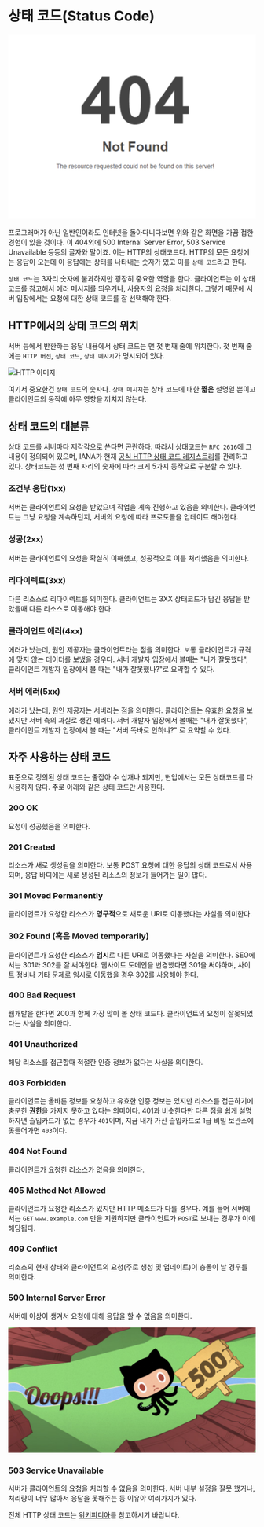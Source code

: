 # 상태 코드(Status Code)

![상태코드404](./img/status-code-02.png)

프로그래머가 아닌 일반인이라도 인터넷을 돌아다니다보면 위와 같은 화면을 가끔 접한 경험이 있을 것이다. 이 404외에 500 Internal Server Error, 503 Service Unavailable 등등의 글자와 말이죠. 이는 HTTP의 상태코드다. HTTP의 모든 요청에는 응답이 오는데 이 응답에는 상태를 나타내는 숫자가 있고 이를 `상태 코드`라고 한다.

`상태 코드`는 3자리 숫자에 불과하지만 굉장히 중요한 역할을 한다. 클라이언트는 이 상태 코드를 참고해서 에러 메시지를 띄우거나, 사용자의 요청을 처리한다. 그렇기 때문에 서버 입장에서는 요청에 대한 상태 코드를 잘 선택해야 한다.

## HTTP에서의 상태 코드의 위치

서버 등에서 반환하는 응답 내용에서 상태 코드는 맨 첫 번째 줄에 위치한다. 첫 번째 줄에는 `HTTP 버전`, `상태 코드`, `상태 메시지`가 명시되어 있다.

![HTTP 이미지](https://media.prod.mdn.mozit.cloud/attachments/2016/08/09/13691/58390536967466a1a59ba98d06f43433/HTTP_Response.png)

여기서 중요한건 `상태 코드`의 숫자다. `상태 메시지`는 상태 코드에 대한 **짧은** 설명일 뿐이고 클라이언트의 동작에 아무 영향을 끼치지 않는다.

## 상태 코드의 대분류

상태 코드를 서버마다 제각각으로 쓴다면 곤란하다. 따라서 상태코드는 `RFC 2616`에 그 내용이 정의되어 있으며, IANA가 현재 [공식 HTTP 상태 코드 레지스트리](http://www.iana.org/assignments/http-status-codes/http-status-codes.xhtml)를 관리하고 있다. 상태코드는 첫 번째 자리의 숫자에 따라 크게 5가지 동작으로 구분할 수 있다.

### 조건부 응답(1xx)

서버는 클라이언트의 요청을 받았으며 작업을 계속 진행하고 있음을 의미한다. 클라이언트는 그냥 요청을 계속하던지, 서버의 요청에 따라 프로토콜을 업데이트 해야한다.

### 성공(2xx)

서버는 클라이언트의 요청을 확실히 이해했고, 성공적으로 이를 처리했음을 의미한다.

### 리다이렉트(3xx)

다른 리소스로 리다이렉트를 의미한다. 클라이언트는 3XX 상태코드가 담긴 응답을 받았을때 다른 리소스로 이동해야 한다.

### 클라이언트 에러(4xx)

에러가 났는데, 원인 제공자는 클라이언트라는 점을 의미한다. 보통 클라이언트가 규격에 맞지 않는 데이터를 보냈을 경우다. 서버 개발자 입장에서 볼때는 "니가 잘못했다", 클라이언트 개발자 입장에서 볼 때는 "내가 잘못했나?"로 요약할 수 있다.

### 서버 에러(5xx)

에러가 났는데, 원인 제공자는 서버라는 점을 의미한다. 클라이언트는 유효한 요청을 보냈지만 서버 측의 과실로 생긴 에러다. 서버 개발자 입장에서 볼때는 "내가 잘못했다", 클라이언트 개발자 입장에서 볼 때는 "서버 똑바로 안하냐?" 로 요약할 수 있다.

## 자주 사용하는 상태 코드

표준으로 정의된 상태 코드는 줄잡아 수 십개나 되지만, 현업에서는 모든 상태코드를 다 사용하지 않다. 주로 아래와 같은 상태 코드만 사용한다.

### 200 OK

요청이 성공했음을 의미한다.

### 201 Created

리소스가 새로 생성됨을 의미한다. 보통 POST 요청에 대한 응답의 상태 코드로서 사용되며, 응답 바디에는 새로 생성된 리소스의 정보가 들어가는 일이 많다.

### 301 Moved Permanently

클라이언트가 요청한 리소스가 **영구적**으로 새로운 URI로 이동했다는 사실을 의미한다.

### 302 Found (혹은 Moved temporarily)

클라이언트가 요청한 리소스가 **임시**로 다른 URI로 이동했다는 사실을 의미한다. SEO에서는 301과 302를 잘 써야한다. 웹사이트 도메인을 변경했다면 301을 써야하며, 사이트 정비나 기타 문제로 임시로 이동했을 경우 302를 사용해야 한다.

### 400 Bad Request

웹개발을 한다면 200과 함께 가장 많이 볼 상태 코드다. 클라이언트의 요청이 잘못되었다는 사실을 의미한다.

### 401 Unauthorized

해당 리소스를 접근할때 적절한 인증 정보가 없다는 사실을 의미한다.

### 403 Forbidden

클라이언트는 올바른 정보를 요청하고 유효한 인증 정보는 있지만 리소스를 접근하기에 충분한 **권한**을 가지지 못하고 있다는 의미이다. 401과 비슷한다만 다른 점을 쉽게 설명하자면 출입카드가 없는 경우가 `401`이며, 지금 내가 가진 출입카드로 1급 비밀 보관소에 못들어가면 `403`이다.

### 404 Not Found

클라이언트가 요청한 리소스가 없음을 의미한다.

### 405 Method Not Allowed

클라이언트가 요청한 리소스가 있지만 HTTP 메소드가 다를 경우다. 예를 들어 서버에서는 `GET` `www.example.com` 만을 지원하지만 클라이언트가 `POST`로 보내는 경우가 이에 해당됩다.

### 409 Conflict

리소스의 현재 상태와 클라이언트의 요청(주로 생성 및 업데이트)이 충돌이 날 경우를 의미한다.

### 500 Internal Server Error

서버에 이상이 생겨서 요청에 대해 응답을 할 수 없음을 의미한다.

![깃허브500](./img/status-code-01.png)

### 503 Service Unavailable

서버가 클라이언트의 요청을 처리할 수 없음을 의미한다. 서버 내부 설정을 잘못 했거나, 처리량이 너무 많아서 응답을 못해주는 등 이유야 여러가지가 있다.

전체 HTTP 상태 코드는 [위키피디아](https://en.wikipedia.org/wiki/List_of_HTTP_status_codes)를 참고하시기 바랍니다.
